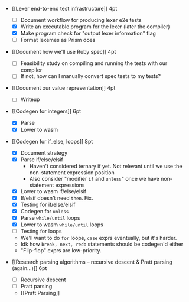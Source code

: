 - [[Lexer end-to-end test infrastructure]]
	4pt
	- [ ] Document workflow for producing lexer e2e tests
	- [x] Write an executable program for the lexer (later the compiler)
	- [x] Make program check for "output lexer information" flag
	- [ ] Format lexemes as Prism does

- [[Document how we'll use Ruby spec]]
	4pt
	- [ ] Feasibility study on compiling and running the tests with our compiler
	- [ ] If not, how can I manually convert spec tests to my tests?

- [[Document our value representation]]
	4pt
	- [ ] Writeup

- [[Codegen for integers]]
	6pt
	- [x] Parse
	- [x] Lower to wasm

- [[Codegen for if_else, loops]]
	8pt
	- [x] Document strategy
	- [x] Parse if/else/elsif
		- Haven't considered ternary if yet.
			Not relevant until we use the non-statement expression position
		- Also consider "modifier `if` and `unless`" once we have non-statement expressions
	- [x] Lower to wasm if/else/elsif
	- [x] If/elsif doesn't need `then`. Fix.
	- [x] Testing for if/else/elsif
	- [x] Codegen for `unless`
	- [x] Parse `while/until` loops
	- [x] Lower to wasm `while/until` loops
	- [ ] Testing for loops
	- We'll want to do `for` loops,  `case` exprs eventually, but it's harder.
	- Idk how `break, next, redo` statements should be codegen'd either
	- "Flip-flop" exprs are low-priority.

- [[Research parsing algorithms – recursive descent & Pratt parsing (again...)]]
	6pt
	- [ ] Recursive descent
	- [ ] Pratt parsing
	- [[Pratt Parsing]]